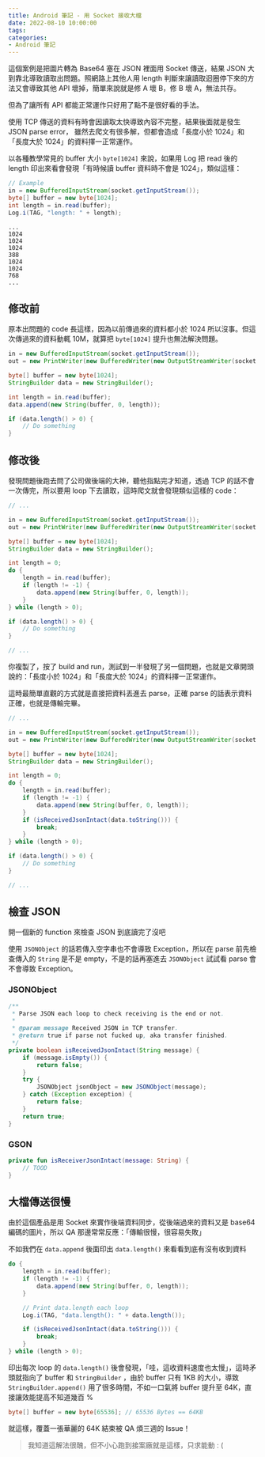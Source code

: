 ```yaml
---
title: Android 筆記 - 用 Socket 接收大檔
date: 2022-08-10 10:00:00
tags:
categories:
- Android 筆記
---
```


這個案例是把圖片轉為 Base64 塞在 JSON 裡面用 Socket 傳送，結果 JSON 大到靠北導致讀取出問題。照網路上其他人用 length 判斷來讓讀取迴圈停下來的方法又會導致其他 API 壞掉，簡單來說就是修 A 壞 B，修 B 壞 A，無法共存。

但為了讓所有 API 都能正常運作只好用了點不是很好看的手法。

<!--more-->

使用 TCP 傳送的資料有時會因讀取太快導致內容不完整，結果後面就是發生 JSON parse error，
雖然去爬文有很多解，但都會造成「長度小於 1024」和「長度大於 1024」的資料擇一正常運作。

以各種教學常見的 buffer 大小 `byte[1024]` 來說，如果用 Log 把 read 後的 length 印出來看會發現「有時候讀 buffer 資料時不會是 1024」，類似這樣：

```java
// Example
in = new BufferedInputStream(socket.getInputStream());
byte[] buffer = new byte[1024];
int length = in.read(buffer);
Log.i(TAG, "length: " + length);
```
```
...
1024
1024
1024
388
1024
1024
768
...
```

## 修改前

原本出問題的 code 長這樣，因為以前傳過來的資料都小於 1024 所以沒事。但這次傳過來的資料動輒 10M，就算把 `byte[1024]` 提升也無法解決問題。

```java
in = new BufferedInputStream(socket.getInputStream());
out = new PrintWriter(new BufferedWriter(new OutputStreamWriter(socket.getOutputStream())), true);

byte[] buffer = new byte[1024];
StringBuilder data = new StringBuilder();

int length = in.read(buffer);
data.append(new String(buffer, 0, length));

if (data.length() > 0) {
    // Do something
}

```

## 修改後

發現問題後跑去問了公司做後端的大神，聽他指點完才知道，透過 TCP 的話不會一次傳完，所以要用 loop 下去讀取，這時爬文就會發現類似這樣的 code：

```java
// ...

in = new BufferedInputStream(socket.getInputStream());
out = new PrintWriter(new BufferedWriter(new OutputStreamWriter(socket.getOutputStream())), true);

byte[] buffer = new byte[1024];
StringBuilder data = new StringBuilder();

int length = 0;
do {
    length = in.read(buffer);
    if (length != -1) {
        data.append(new String(buffer, 0, length));
    }
} while (length > 0);

if (data.length() > 0) {
    // Do something
}

// ...
```

你複製了，按了 build and run，測試到一半發現了另一個問題，也就是文章開頭說的：「長度小於 1024」和「長度大於 1024」的資料擇一正常運作。

這時最簡單直觀的方式就是直接把資料丟進去 parse，正確 parse 的話表示資料正確，也就是傳輸完畢。
```java
// ...

in = new BufferedInputStream(socket.getInputStream());
out = new PrintWriter(new BufferedWriter(new OutputStreamWriter(socket.getOutputStream())), true);

byte[] buffer = new byte[1024];
StringBuilder data = new StringBuilder();

int length = 0;
do {
    length = in.read(buffer);
    if (length != -1) {
        data.append(new String(buffer, 0, length));
    }
    if (isReceivedJsonIntact(data.toString())) {
        break;
    }
} while (length > 0);

if (data.length() > 0) {
    // Do something
}

// ...
```

## 檢查 JSON

開一個新的 function 來檢查 JSON 到底讀完了沒吧

使用 `JSONObject` 的話若傳入空字串也不會導致 Exception，所以在 parse 前先檢查傳入的 `String` 是不是 empty，不是的話再塞進去 `JSONObject` 試試看 parse 會不會導致 Exception。

### JSONObject

```java
/**
 * Parse JSON each loop to check receiving is the end or not.
 *
 * @param message Received JSON in TCP transfer.
 * @return true if parse not fucked up, aka transfer finished.
 */
private boolean isReceivedJsonIntact(String message) {
    if (message.isEmpty()) {
        return false;
    }
    try {
        JSONObject jsonObject = new JSONObject(message);
    } catch (Exception exception) {
        return false;
    }
    return true;
}

```

### GSON

```kotlin
private fun isReceiverJsonIntact(message: String) {
    // TOOD
}
```

## 大檔傳送很慢

由於這個產品是用 Socket 來實作後端資料同步，從後端過來的資料又是 base64 編碼的圖片，所以 QA 那邊常常反應：「傳輸很慢，很容易失敗」

不如我們在 `data.append` 後面印出 `data.length()` 來看看到底有沒有收到資料

```java
do {
    length = in.read(buffer);
    if (length != -1) {
        data.append(new String(buffer, 0, length));
    }

    // Print data.length each loop
    Log.i(TAG, "data.length(): " + data.length());

    if (isReceivedJsonIntact(data.toString())) {
        break;
    }
} while (length > 0);
```

印出每次 loop 的 `data.length()` 後會發現，「哇，這收資料速度也太慢」，這時矛頭就指向了 buffer 和 `StringBuilder` ，由於 buffer 只有 1KB 的大小，導致 `StringBuilder.append()` 用了很多時間，不如一口氣將 buffer 提升至 64K，直接讓效能提高不知道幾百 %

```java
byte[] buffer = new byte[65536]; // 65536 Bytes == 64KB
```

就這樣，覆蓋一張華麗的 64K 結束被 QA 煩三週的 Issue！


> 我知道這解法很醜，但不小心跑到接案廠就是這樣，只求能動 : (